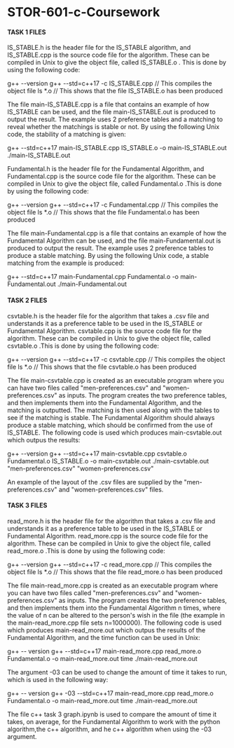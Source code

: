 # STOR-601-c-Coursework

#### TASK 1 FILES

IS_STABLE.h is the header file for the IS_STABLE algorithm, and IS_STABLE.cpp is the source code file for the algorithm. These can be compiled in Unix to give the object file, called IS_STABLE.o .
This is done by using the following code:

g++ --version
g++ --std=c++17 -c IS_STABLE.cpp           // This compiles the object file
ls *.o                                     // This shows that the file IS_STABLE.o has been produced

The file main-IS_STABLE.cpp is a file that contains an example of how IS_STABLE can be used, and the file main-IS_STABLE.out is produced to output the result. The example uses 2 preference tables and a matching to reveal whether the matchings is stable or not. By using the following Unix code, the stability of a matching is given:

g++ --std=c++17 main-IS_STABLE.cpp IS_STABLE.o -o main-IS_STABLE.out
./main-IS_STABLE.out


Fundamental.h is the header file for the Fundamental Algorithm, and Fundamental.cpp is the source code file for the algorithm. These can be compiled in Unix to give the object file, called Fundamental.o .This is done by using the following code:

g++ --version
g++ --std=c++17 -c Fundamental.cpp           // This compiles the object file
ls *.o                                     // This shows that the file Fundamental.o has been produced

The file main-Fundamental.cpp is a file that contains an example of how the Fundamental Algorithm can be used, and the file main-Fundamental.out is produced to output the result. The example uses 2 preference tables to produce a stable matching. By using the following Unix code, a stable matching from the example is produced:

g++ --std=c++17 main-Fundamental.cpp Fundamental.o -o main-Fundamental.out
./main-Fundamental.out


#### TASK 2 FILES

csvtable.h is the header file for the algorithm that takes a .csv file and understands it as a preference table to be used in the IS_STABLE or Fundamental Algorithm. csvtable.cpp is the source code file for the algorithm. These can be compiled in Unix to give the object file, called csvtable.o .This is done by using the following code:

g++ --version
g++ --std=c++17 -c csvtable.cpp           // This compiles the object file
ls *.o                                     // This shows that the file csvtable.o has been produced

The file main-csvtable.cpp is created as an executable program where you can have two files called "men-preferences.csv" and "women-preferences.csv" as inputs. The program creates the two preference tables, and then implements them into the Fundamental Algorithm, and the matching is outputted. The matching is then used along with the tables to see if the matching is stable. The Fundamental Algorithm should always produce a stable matching, which should be confirmed from the use of IS_STABLE. The following code is used which produces main-csvtable.out which outpus the results:

g++ --version
g++ --std=c++17 main-csvtable.cpp csvtable.o Fundamental.o IS_STABLE.o -o main-csvtable.out
./main-csvtable.out "men-preferences.csv" "women-preferences.csv"

An example of the layout of the .csv files are supplied by the "men-preferences.csv" and "women-preferences.csv" files.


#### TASK 3 FILES

read_more.h is the header file for the algorithm that takes a .csv file and understands it as a preference table to be used in the IS_STABLE or Fundamental Algorithm. read_more.cpp is the source code file for the algorithm. These can be compiled in Unix to give the object file, called read_more.o .This is done by using the following code:

g++ --version
g++ --std=c++17 -c read_more.cpp           // This compiles the object file
ls *.o                                     // This shows that the file read_more.o has been produced

The file main-read_more.cpp is created as an executable program where you can have two files called "men-preferences.csv" and "women-preferences.csv" as inputs. The program creates the two preference tables, and then implements them into the Fundamental Algorithm n times, where the value of n can be altered to the person's wish in the file (the example in the main-read_more.cpp file sets n=1000000). The following code is used which produces main-read_more.out which outpus the results of the Fundamental Algorithm, and the time function can be used in Unix:

g++ -- version
g++ --std=c++17 main-read_more.cpp read_more.o Fundamental.o -o main-read_more.out
time ./main-read_more.out

The argument -03 can be used to change the amount of time it takes to run, which is used in the following way:

g++ -- version
g++  -03 --std=c++17 main-read_more.cpp read_more.o Fundamental.o -o main-read_more.out
time ./main-read_more.out

The file c++ task 3 graph.ipynb is used to compare the amount of time it takes, on average, for the Fundamental Algorithm to work with the python algorithm,the c++ algorithm, and he c++ algorithm when using the -03 argument.


